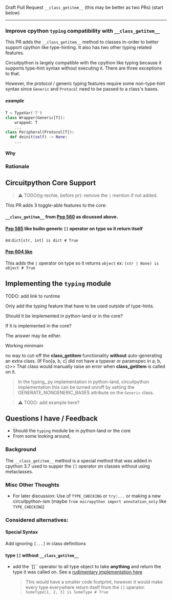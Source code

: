 Draft Pull Request `__class_getitem__`
(this may be better as two PRs)
(start below)

---
<!-- The next line is the PR title-->
### Improve cpython `typing` compatibility with `__class_getitem__`

This PR adds the `__class_getitem__` method to classes in-order to better support cpython like type-hinting. It also has two other typing related features.

Circuitpython is largely compatible with the cpython like typing because it supports type-hint syntax without executing it. 
There are three exceptions to that.

However, the protocol / generic typing features require some non-type-hint syntax since `Generic` and `Protocol` need to be passed to a class's bases.
##### example
```python
T = TypeVar('T')
class Wrapper(Generic[T]):
    wrapped: T
    ...
class Peripheral(Protocol[T]):
  def deinit(self) -> None:
    ...
```

#### Why


### Rationale

## Circuitpython Core Support
> :warning: TODO(tg-techie, before pr): remove the `|` mention if not added.

This PR adds 3 toggle-able features to the core:
#### `__class_getitem__` from [Pep 560](https://peps.python.org/pep-0560/#class-getitem) as dicussed above.
#### [Pep 585](https://peps.python.org/pep-0585/) like builin generic `[]` operator on type  so it return itself
  ex:`dict[str, int] is dict # True`
#### [Pep 604 like](https://peps.python.org/pep-0604/) 
  This adds the `|` operator on type so it returns `object` 
  ex: `(str | None) is object # True`

## Implementing the `typing` module

TODO: add link to runtime 

Only add the typing feature that have to be used outside of type-hints.

Should it be implemented in python-land or in the core?

If it is implemented in the core? 

The answer may be either. 

Working minimain

no way to cut-off the **class_getitem** functionality **without** auto-generating an extra class. (If Foo[a, b, c] did not have a typevar or paramspec in a, b, c)>> That class would manually raise an error when **class_getitem** is called on it.
  > In the typing\_.py implementation in python-land, circuitpython implementation this can be turned on/off by setting the GENERATE_NONGENERIC_BASES attribute on the `Generic` class.

> :warning: TODO: add example here?

## Questions I have / Feedback

- Should the `typing` module be in python-land or the core
- From some looking around, 



### Background

The `__class_getitem__` method is a special method that was added in cpython 3.7 used to supper the `[]` operator on classes without using metaclasses. 

### Misc Other Thoughts
- For later discussion: Use of `TYPE_CHECKING` or `try:...` or making a new circuitpython-ism (maybe `from micropython import annotation_only` like `TYPE_CHECKING`)

### Considered alternatives:

#### Special Syntax
Add ignoring `[...]` in class definitions 

#### type `[]` without `__class_getitem__`
- add the `[]`` operator to all type object to take __anything__ and return the type it was called on. See a [rudimentary implementation here](https://github.com/TG-Techie/circuitpython/blob/5a08692980f8568d6ef05b8d207a1114080aaf86/py/objtype.c#L1153-L1169)
  > This would have a smaller code footprint, however it would make every type everywhere return itself from the `[]` operator. `SomeType[1, 2, 3] is SomeType # True`
